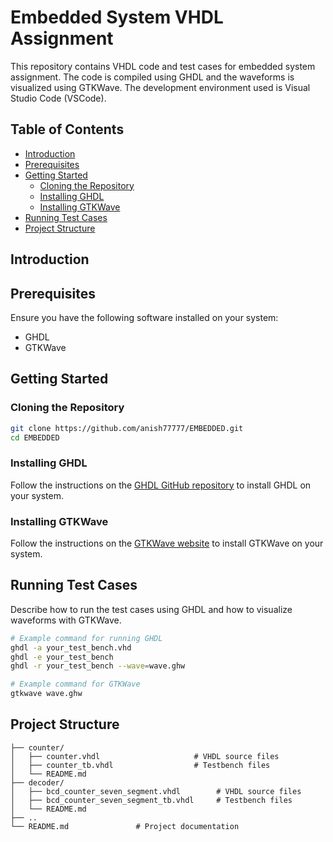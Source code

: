 # Embedded System VHDL Assignment

This repository contains VHDL code and test cases for  embedded system assignment. The code is compiled using GHDL and the waveforms is visualized using GTKWave. The development environment used is Visual Studio Code (VSCode).

## Table of Contents

- [Introduction](#introduction)
- [Prerequisites](#prerequisites)
- [Getting Started](#getting-started)
  - [Cloning the Repository](#cloning-the-repository)
  - [Installing GHDL](#installing-ghdl)
  - [Installing GTKWave](#installing-gtkwave)
- [Running Test Cases](#running-test-cases)
- [Project Structure](#project-structure)

## Introduction


## Prerequisites

Ensure you have the following software installed on your system:

- GHDL
- GTKWave

## Getting Started

### Cloning the Repository

```bash
git clone https://github.com/anish77777/EMBEDDED.git
cd EMBEDDED
```

### Installing GHDL

Follow the instructions on the [GHDL GitHub repository](https://github.com/ghdl/ghdl) to install GHDL on your system.

### Installing GTKWave

Follow the instructions on the [GTKWave website](http://gtkwave.sourceforge.net/) to install GTKWave on your system.

## Running Test Cases

Describe how to run the test cases using GHDL and how to visualize waveforms with GTKWave.

```bash
# Example command for running GHDL
ghdl -a your_test_bench.vhd
ghdl -e your_test_bench
ghdl -r your_test_bench --wave=wave.ghw
```

```bash
# Example command for GTKWave
gtkwave wave.ghw
```

## Project Structure


```
├── counter/            
│   ├── counter.vhdl                     # VHDL source files
│   ├── counter_tb.vhdl                  # Testbench files
│   └── README.md
├── decoder/               
│   ├── bcd_counter_seven_segment.vhdl        # VHDL source files
│   ├── bcd_counter_seven_segment_tb.vhdl     # Testbench files
│   └── README.md
├── ..                      
└── README.md               # Project documentation
```

